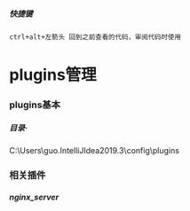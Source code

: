 ##### 快捷键

```
ctrl+alt+左箭头 回到之前查看的代码，审阅代码时使用
```



# plugins管理

### plugins基本

##### 目录·

C:\Users\guo\.IntelliJIdea2019.3\config\plugins

### 相关插件

##### nginx_server

